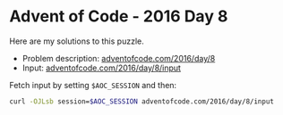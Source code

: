 # Advent of Code - 2016 Day 8
Here are my solutions to this puzzle.

* Problem description: [adventofcode.com/2016/day/8](https://adventofcode.com/2016/day/8)
* Input: [adventofcode.com/2016/day/8/input](https://adventofcode.com/2016/day/8/input)

Fetch input by setting `$AOC_SESSION` and then:
```bash
curl -OJLsb session=$AOC_SESSION adventofcode.com/2016/day/8/input
```
